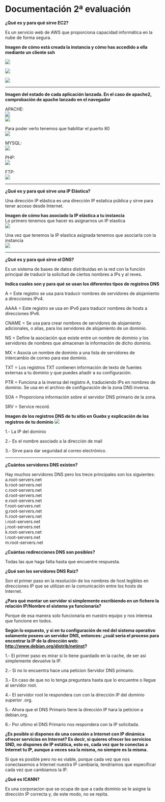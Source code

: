 # Documentación 2ª evaluación

**¿Qué es y para qué sirve EC2?**

Es un servicio web de AWS que proporciona capacidad informática en la nube de forma segura.

**Imagen de cómo está creada la instancia y cómo has accedido a ella mediante un cliente ssh**

![](https://github.com/GalderGG/fotosDocumentacion/blob/master/13.png?raw=true)

![](https://github.com/GalderGG/fotosDocumentacion/blob/master/15.png?raw=true)

![](https://github.com/GalderGG/fotosDocumentacion/blob/master/16.png?raw=true)

<hr>

**Imagen del estado de cada aplicación lanzada. En el caso de apache2, comprobación de apache lanzado en el navegador**

APACHE:<br>
![](https://github.com/GalderGG/fotosDocumentacion/blob/master/29.png?raw=true)<br>
![](https://github.com/GalderGG/fotosDocumentacion/blob/master/35.png?raw=true)

Para poder verlo tenemos que habilitar el puerto 80<br>
![](https://github.com/GalderGG/fotosDocumentacion/blob/master/20.png?raw=true)

MYSQL:<br>
![](https://github.com/GalderGG/fotosDocumentacion/blob/master/24.png?raw=true)

PHP:<br>
![](https://github.com/GalderGG/fotosDocumentacion/blob/master/26.png?raw=true)

FTP:<br>
![](https://github.com/GalderGG/fotosDocumentacion/blob/master/28.png?raw=true)

<hr>

**¿Qué es y para qué sirve una IP Elástica?**<br>

Una dirección IP elástica es una dirección IP estatica pública y sirve para tener acceso desde Internet.

**Imagen de cómo has asociado la IP elástica a tu instancia**<br>
Lo primero tenemos que hacer es asignarnos un IP elastica<br>
![](https://github.com/GalderGG/fotosDocumentacion/blob/master/31.png?raw=true)

Una vez que tenemos la IP elastica asignada tenemos que asociarla con la instancia<br>
![](https://github.com/GalderGG/fotosDocumentacion/blob/master/33.png?raw=true)

<hr>

**¿Qué es y para qué sirve el DNS?**

Es un sistema de bases de datos distribuidas en la red con la función principal de traducir la solicitud de ciertos nombres a IPs y al reves.

**Indica cuales son y para qué se usan los diferentes tipos de registros DNS** <br>

A = Este registro se usa para traducir nombres de servidores de alojamiento a direcciones IPv4.

AAAA = Este registro se usa en IPv6 para traducir nombres de hosts a direcciones IPv6.

CNAME = Se usa para crear nombres de servidores de alojamiento adicionales, o alias, para los servidores de alojamiento de un dominio. 

NS = Define la asociación que existe entre un nombre de dominio y los servidores de nombres que almacenan la información de dicho dominio.

MX = Asocia un nombre de dominio a una lista de servidores de intercambio de correo para ese dominio. 

TXT = Los registros TXT contienen información de texto de fuentes externas a tu dominio y que puedes añadir a su configuración.

PTR = Funciona a la inversa del registro A, traduciendo IPs en nombres de dominio. Se usa en el archivo de configuración de la zona DNS inversa.

SOA = Proporciona información sobre el servidor DNS primario de la zona.

SRV = Service record.

**Imagen de los registros DNS de tu sitio en Guebs y explicación de los registros de tu dominio**
![](https://github.com/GalderGG/fotosDocumentacion/blob/master/34.png?raw=true)

1.- La IP del dominio

2.- Es el nombre asociado a la dirección de mail

3.- Sirve para dar seguridad al correo electrónico.

<hr>

**¿Cuántos servidores DNS existen?**

Hay muchos servidores DNS pero los trece principales son los siguientes:<br>
a.root-servers.net<br>
b.root-servers.net<br>
c.root-servers.net<br>
d.root-servers.net<br>
e.root-servers.net<br>
f.root-servers.net<br>
g.root-servers.net<br>
h.root-servers.net<br>
i.root-servers.net<br>
j.root-servers.net<br>
k.root-servers.net<br>
l.root-servers.net<br>
m.root-servers.net<br>

**¿Cuántas redirecciones DNS son posibles?**

Todas las que haga falta hasta que encuentre respuesta.

**¿Qué son los servidores DNS Raíz?**

Son el primer paso en la resolución de los nombres de host legibles en direcciones IP que se utilizan en la comunicación entre los hosts de Internet.

**¿Para qué montar un servidor si simplemente escribiendo en un fichero la relación IP/Nombre el sistema ya funcionaría?**

Porque de esa manera solo funcionaria en nuestro equipo y nos interesa que funcione en todos.

**Según lo expuesto, y si en tu configuración de red del sistema operativo solamente posees un servidor DNS, entonces: ¿cuál sería el proceso para encontrar la IP de la dirección web: http://www.debian.org/distrib/netinst?**

1.- El primer paso es mirar si lo tiene guardado en la cache, de ser asi simplemente devuelve la IP.

2.- Si no lo encuentra hace una peticion Servidor DNS primario.

3.- En caso de que no lo tenga preguntara hasta que lo encuentre o llegue al servidor root.

4.- El servidor root le respondera con con la dirección IP del dominio superior .org.

5.- Ahora que el DNS Primario tiene la dirección IP hara la peticion a debian.org.

6.- Por ultimo el DNS Primario nos respondera con la IP solicitada.

**¿Es posible si dispones de una conexión a Internet con IP dinámica ofrecer servicios en Internet? Es decir, si quieres ofrecer los servicios SND, no dispones de IP estática, esto es, cada vez que te conectas a Internet tu IP, aunque a veces sea la misma, no siempre es la misma.**

Si que es posible pero no es viable, porque cada vez que nos conectasemos a Internet nuestra IP cambiaria, tendriamos que especificar cada vez que cambiamos la IP.

**¿Qué es ICANN?**

Es una corporacion que se ocupa de que a cada dominio se le asigne la dirección IP correcta y, de este modo, no se repita.
